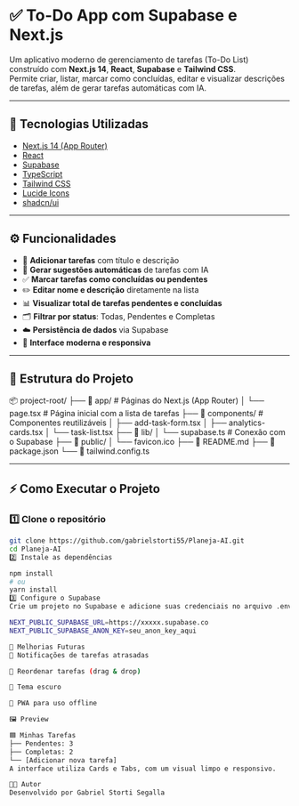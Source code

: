 # ✅ To-Do App com Supabase e Next.js

Um aplicativo moderno de gerenciamento de tarefas (To-Do List) construído com **Next.js 14**, **React**, **Supabase** e **Tailwind CSS**.  
Permite criar, listar, marcar como concluídas, editar e visualizar descrições de tarefas, além de gerar tarefas automáticas com IA.

---

## 🚀 Tecnologias Utilizadas

- [Next.js 14 (App Router)](https://nextjs.org/)
- [React](https://react.dev/)
- [Supabase](https://supabase.com/)
- [TypeScript](https://www.typescriptlang.org/)
- [Tailwind CSS](https://tailwindcss.com/)
- [Lucide Icons](https://lucide.dev/icons)
- [shadcn/ui](https://ui.shadcn.com/)

---

## ⚙️ Funcionalidades

- 📝 **Adicionar tarefas** com título e descrição  
- 🤖 **Gerar sugestões automáticas** de tarefas com IA  
- ✅ **Marcar tarefas como concluídas ou pendentes**  
- ✏️ **Editar nome e descrição** diretamente na lista  
- 📊 **Visualizar total de tarefas pendentes e concluídas**  
- 🗂️ **Filtrar por status**: Todas, Pendentes e Completas  
- ☁️ **Persistência de dados** via Supabase  
- 🎨 **Interface moderna e responsiva**

---

## 🧰 Estrutura do Projeto

📦 project-root/
├── 📁 app/ # Páginas do Next.js (App Router)
│ └── page.tsx # Página inicial com a lista de tarefas
├── 📁 components/ # Componentes reutilizáveis
│ ├── add-task-form.tsx
│ ├── analytics-cards.tsx
│ └── task-list.tsx
├── 📁 lib/
│ └── supabase.ts # Conexão com o Supabase
├── 📁 public/
│ └── favicon.ico
├── 📄 README.md
├── 📄 package.json
└── 📄 tailwind.config.ts

---

## ⚡ Como Executar o Projeto

### 1️⃣ Clone o repositório

```bash
git clone https://github.com/gabrielstorti55/Planeja-AI.git
cd Planeja-AI
2️⃣ Instale as dependências

npm install
# ou
yarn install
3️⃣ Configure o Supabase
Crie um projeto no Supabase e adicione suas credenciais no arquivo .env:

NEXT_PUBLIC_SUPABASE_URL=https://xxxxx.supabase.co
NEXT_PUBLIC_SUPABASE_ANON_KEY=seu_anon_key_aqui

🧩 Melhorias Futuras
💬 Notificações de tarefas atrasadas

🔄 Reordenar tarefas (drag & drop)

🌙 Tema escuro

📱 PWA para uso offline

🖼️ Preview

🟦 Minhas Tarefas
├── Pendentes: 3
├── Completas: 2
└── [Adicionar nova tarefa]
A interface utiliza Cards e Tabs, com um visual limpo e responsivo.

👨‍💻 Autor
Desenvolvido por Gabriel Storti Segalla 